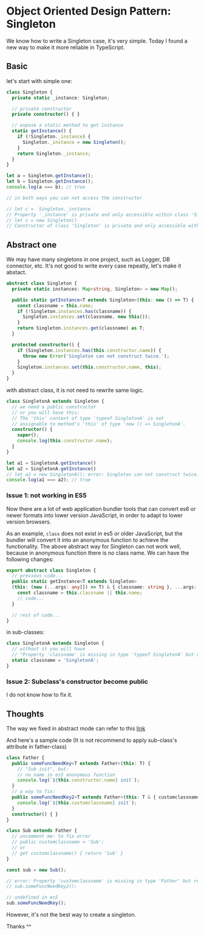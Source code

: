 # Object Oriented Design Pattern: Singleton

We know how to write a Singleton case, it's very simple. Today I found a new way to make it more reliable in TypeScript.

## Basic

let's start with simple one:

```ts
class Singleton {
  private static _instance: Singleton;

  // private constructor
  private constructor() { }

  // expose a static method to get instance
  static getInstance() {
    if (!Singleton._instance) {
      Singleton._instance = new Singleton();
    }
    return Singleton._instance;
  }
}

let a = Singleton.getInstance();
let b = Singleton.getInstance();
console.log(a === b); // true

// in both ways you can not access the constructor

// let c =  Singleton._instance
// Property '_instance' is private and only accessible within class 'Singleton'.
// let c = new Singleton()
// Constructor of class 'Singleton' is private and only accessible within the class declaration.
```

## Abstract one

We may have many singletons in one project, such as Logger, DB connector, etc. It's not good to write every case repeatly, let's make it abstact.

```ts
abstract class Singleton {
  private static instances: Map<string, Singleton> = new Map();

  public static getInstance<T extends Singleton>(this: new () => T) {
    const classname = this.name;
    if (!Singleton.instances.has(classname)) {
      Singleton.instances.set(classname, new this());
    }
    return Singleton.instances.get(classname) as T;
  }

  protected constructor() {
    if (Singleton.instances.has(this.constructor.name)) {
      throw new Error('Singleton can not construct twice.');
    }
    Singleton.instances.set(this.constructor.name, this);
  }
}
```

with abstract class, it is not need to rewrite same logic.

```ts
class SingletonA extends Singleton {
  // we need a public constructor
  // or you will have this:
  // The 'this' context of type 'typeof SingletonA' is not 
  // assignable to method's 'this' of type 'new () => SingletonA'.
  constructor() {
    super();
    console.log(this.constructor.name);
  }
}

let a1 = SingletonA.getInstance()
let a2 = SingletonA.getInstance()
// let a2 = new SingletonA(); error: Singleton can not construct twice.
console.log(a1 === a2); // true
```

### Issue 1: not working in ES5

Now there are a lot of web application bundler tools that can convert es6 or newer formats into lower version JavaScript, in order to adapt to lower version browsers.

As an example,  `class` does not exist in es5 or older JavaScript, but the bundler will convert it into an anonymous function to achieve the functionality. The above abstract way for Singleton can not work well, because in anonymous function there is no  class name. We can have the following changes:

```ts
export abstract class Singleton {
  // previous code...
  public static getInstance<T extends Singleton>
  (this: (new (...args: any[]) => T) & { classname: string }, ...args: any[]): T {
    const classname = this.classname || this.name;
    // code...
  }

  // rest of code...
}
```

in sub-classes:

```ts
class SingletonA extends Singleton {
  // without it you will have 
  // "Property 'classname' is missing in type 'typeof SingletonA' but required in type '{ classname: string; }'."
  static classname = 'SingletonA';
}
```

### Issue 2: Subclass's constructor become public

I do not know how to fix it.

## Thoughts

The way we fixed in abstract mode can refer to this [link](https://www.typescriptlang.org/docs/handbook/2/classes.html)

And here's a sample code (It is not recommend to apply sub-class's attribute in father-class)

```ts
class Father {
  public someFuncNeedKey<T extends Father>(this: T) {
    // "Sub init", but:
    // no name in es5 anonymous function
    console.log(`${this.constructor.name} init`);
  }
  // a way to fix:
  public someFuncNeedKey2<T extends Father>(this: T & { customclassname: string }) {
    console.log(`${this.customclassname} init`);
  }
  constructor() { }
}

class Sub extends Father {
  // uncomment me: to fix error
  // public customclassname = 'Sub';
  // or
  // get customclassname() { return 'Sub' }
}

const sub = new Sub();

// error: Property 'customclassname' is missing in type 'Father' but required in type '{ customclassname: string; }'.
// sub.someFuncNeedKey2();

// undefined in es5
sub.someFuncNeedKey();
```

However, it's not the best way to create a singleton.

Thanks ^^
